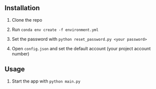 ## Installation

1. Clone the repo 

2. Run `conda env create -f environment.yml`

3. Set the password with `python reset_password.py <your password>`

4. Open `config.json` and set the default account (your project account number)

## Usage

1. Start the app with `python main.py`